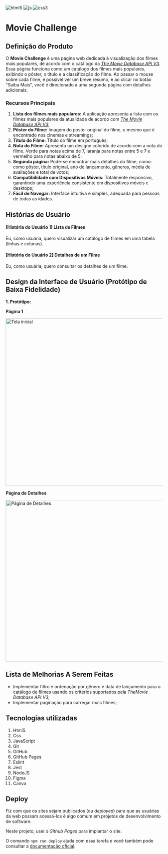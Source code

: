 ![html5](https://img.shields.io/badge/HTML5-E34F26?style=for-the-badge&logo=html5&logoColor=white)
![js](https://img.shields.io/badge/JavaScript-323330?style=for-the-badge&logo=javascript&logoColor=F7DF1E)
![css3](https://img.shields.io/badge/CSS3-1572B6?style=for-the-badge&logo=css3&logoColor=white)

# Movie Challenge

## Definição do Produto

O **Movie Challenge** é uma página web dedicada à visualização dos filmes mais populares, de acordo com o catálogo da [_The Movie Database API V3_](https://developer.themoviedb.org/docs). Essa página funciona como um catálogo dos filmes mais populares, exibindo o pôster, o título e a classificação do filme. Ao passar o mouse sobre cada filme, é possível ver um breve resumo, e ao clicar no botão "Saiba Mais", você é direcionado a uma segunda página com detalhes adicionais.

### Recursos Principais

1. **Lista dos filmes mais populares:** A aplicação apresenta a lista com os filmes mais populares da atualidade de acordo com [_The Movie Database API V3_](https://developer.themoviedb.org/docs);
2. **Pôster do Filme:** Imagem do poster original do filme, o mesmo que é encontrado nos cinemas e streamings;
3. **Título do Filme:** Título do filme em português;
4. **Nota do Filme:** Apresenta um designe colorido de acordo com a nota do filme. Verde para notas acima de 7, laranja para notas entre 5 e 7 e vermelho para notas abaixo de 5;
5. **Segunda página:** Pode-se encontrar mais detalhes do filme, como: como pôster, título original, ano de lançamento, gêneros, média de avaliações e total de votos;
6. **Compatibilidade com Dispositivos Móveis:** Totalmente responsivo, garantindo uma experiência consistente em dispositivos móveis e desktops;
7. **Fácil de Navegar:** Interface intuitiva e simples, adequada para pessoas de todas as idades.


## Histórias de Usuário

#### [História do Usuário 1] Lista de Filmes

Eu, como usuária, quero visualizar um catálogo de filmes em uma tabela
(linhas e colunas).

#### [História do Usuário 2] Detalhes de um Filme

Eu, como usuária, quero consultar os detalhes de um filme.


## Design da Interface de Usuário (Protótipo de Baixa Fidelidade)

**1. Protótipo:**

**Página 1**

<img width="537" alt="Tela inicial" src="https://raw.githubusercontent.com/ThayBorges/movie-challenge/main/docs/movie-list.png">

**Página de Detalhes**

<img width="517" alt="Página de Detalhes" src="https://github.com/ThayBorges/movie-challenge/blob/main/docs/movie-detail.png?raw=true">

## Lista de Melhorias A Serem Feitas

  - Implementar filtro e ordenação por gênero e data de lançamento para o catálogo de filmes usando os
  critérios suportados pela _TheMovie Database API V3_;
  - Implementar paginação para carregar mais filmes;

## Tecnologias utilizadas

1. Html5
2. Css
3. JavaScript
4. Git
5. GitHub
6. GitHub Pages
7. Eslint
8. Jest
9. NodeJS
10. Figma
11. Canva

##  Deploy

Fiz com que os sites sejam publicados (ou _deployed_) para que as usuárias da
web possam acessá-los é algo comum em projetos de desenvolvimento de software.

Neste projeto, usei o _Github Pages_ para implantar o site.

O comando `npm run deploy` ajuda com essa tarefa e você também pode
consultar a [documentação oficial](https://docs.github.com/pt/pages).